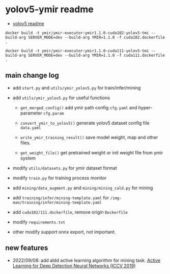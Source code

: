 # yolov5-ymir readme
- [yolov5 readme](./README_yolov5.md)

```
docker build -t ymir/ymir-executor:ymir1.1.0-cuda102-yolov5-tmi --build-arg SERVER_MODE=dev --build-arg YMIR=1.1.0 -f cuda102.dockerfile .

docker build -t ymir/ymir-executor:ymir1.1.0-cuda111-yolov5-tmi --build-arg SERVER_MODE=dev --build-arg YMIR=1.1.0 -f cuda111.dockerfile .
```

## main change log

- add `start.py` and `utils/ymir_yolov5.py` for train/infer/mining

- add `utils/ymir_yolov5.py` for useful functions

    - `get_merged_config()` add ymir path config `cfg.yaml` and hyper-parameter `cfg.param`

    - `convert_ymir_to_yolov5()` generate yolov5 dataset config file `data.yaml`

    - `write_ymir_training_result()` save model weight, map and other files.

    - `get_weight_file()` get pretrained weight or init weight file from ymir system

- modify `utils/datasets.py` for ymir dataset format

- modify `train.py` for training process monitor

- add `mining/data_augment.py` and `mining/mining_cald.py` for mining

- add `training/infer/mining-template.yaml` for `/img-man/training/infer/mining-template.yaml`

- add `cuda102/111.dockerfile`, remove origin `Dockerfile`

- modify `requirements.txt`

- other modify support onnx export, not important.

## new features

- 2022/09/08: add aldd active learning algorithm for mining task. [Active Learning for Deep Detection Neural Networks (ICCV 2019)](https://gitlab.com/haghdam/deep_active_learning)

